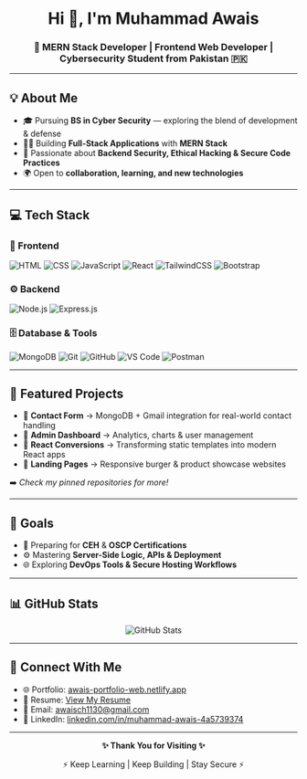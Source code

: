 <h1 align="center">Hi 👋, I'm Muhammad Awais</h1>
<h3 align="center">🚀 MERN Stack Developer | Frontend Web Developer | Cybersecurity Student from Pakistan 🇵🇰</h3>

---

## 💡 About Me

- 🎓 Pursuing **BS in Cyber Security** — exploring the blend of development & defense  
- 👨‍💻 Building **Full-Stack Applications** with **MERN Stack**  
- 🔐 Passionate about **Backend Security, Ethical Hacking & Secure Code Practices**  
- 🌍 Open to **collaboration, learning, and new technologies**  

---

## 💻 Tech Stack

### 🎨 Frontend
![HTML](https://img.shields.io/badge/-HTML5-E34F26?logo=html5&logoColor=white&style=flat-square)
![CSS](https://img.shields.io/badge/-CSS3-1572B6?logo=css3&logoColor=white&style=flat-square)
![JavaScript](https://img.shields.io/badge/-JavaScript-F7DF1E?logo=javascript&logoColor=black&style=flat-square)
![React](https://img.shields.io/badge/-React-61DAFB?logo=react&logoColor=black&style=flat-square)
![TailwindCSS](https://img.shields.io/badge/-TailwindCSS-06B6D4?logo=tailwind-css&logoColor=white&style=flat-square)
![Bootstrap](https://img.shields.io/badge/-Bootstrap-7952B3?logo=bootstrap&logoColor=white&style=flat-square)

### ⚙️ Backend
![Node.js](https://img.shields.io/badge/-Node.js-339933?logo=node.js&logoColor=white&style=flat-square)
![Express.js](https://img.shields.io/badge/-Express.js-000000?logo=express&logoColor=white&style=flat-square)

### 🗄️ Database & Tools
![MongoDB](https://img.shields.io/badge/-MongoDB-47A248?logo=mongodb&logoColor=white&style=flat-square)
![Git](https://img.shields.io/badge/-Git-F05032?logo=git&logoColor=white&style=flat-square)
![GitHub](https://img.shields.io/badge/-GitHub-181717?logo=github&logoColor=white&style=flat-square)
![VS Code](https://img.shields.io/badge/-VSCode-007ACC?logo=visual-studio-code&logoColor=white&style=flat-square)
![Postman](https://img.shields.io/badge/-Postman-FF6C37?logo=postman&logoColor=white&style=flat-square)

---

## 📂 Featured Projects

- 🔹 **Contact Form** → MongoDB + Gmail integration for real-world contact handling  
- 🔹 **Admin Dashboard** → Analytics, charts & user management  
- 🔹 **React Conversions** → Transforming static templates into modern React apps  
- 🔹 **Landing Pages** → Responsive burger & product showcase websites  

➡️ *Check my pinned repositories for more!*  

---

## 🎯 Goals

- 🧠 Preparing for **CEH** & **OSCP Certifications**  
- ⚙️ Mastering **Server-Side Logic, APIs & Deployment**  
- 🌐 Exploring **DevOps Tools & Secure Hosting Workflows**  

---

## 📊 GitHub Stats

<p align="center">
  <img src="https://github-readme-stats.vercel.app/api?username=Muhammad-Awais123&show_icons=true&theme=radical" alt="GitHub Stats" />
  <br />

---

## 🤝 Connect With Me

- 🌐 Portfolio: [awais-portfolio-web.netlify.app](https://awais-portfolio-web.netlify.app)  
- 📄 Resume: [View My Resume](https://drive.google.com/file/d/1grOpV1slxhaB_6JL8NuAveLZzodKsh9S/view?usp=drivesdk)  
- 💬 Email: [awaisch1130@gmail.com](mailto:awaisch1130@gmail.com)  
- 🔗 LinkedIn: [linkedin.com/in/muhammad-awais-4a5739374](https://www.linkedin.com/in/muhammad-awais-4a5739374)  

---

<p align="center"><b>✨ Thank You for Visiting ✨</b></p>
<p align="center">⚡ Keep Learning | Keep Building | Stay Secure ⚡</p>
